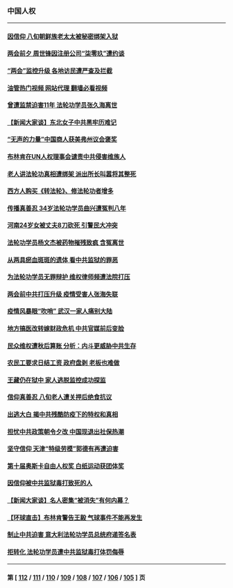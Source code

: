 ### 中国人权
---
#### [因信仰 八旬朝鲜族老太太被秘密绑架入狱](../../pages/ncid278/n13942333.md?03051645) 
#### [两会前夕 周世锋因注册公司“柒零玖”遭约谈](../../pages/ncid278/n13942894.md?03051645) 
#### [“两会”监控升级 各地访民遭严查及拦截](../../pages/ncid278/n13942702.md?03051645) 
#### [油管热门视频 网站代理 翻墙必看视频](http://138.2.39.72:81/youtube.html?epic-marker?03051645)
#### [曾遭监禁迫害11年 法轮功学员张久海离世](../../pages/ncid278/n13941569.md?03051645) 
#### [【新闻大家谈】东北女子中共黑牢历难记](../../pages/ncid278/n13942450.md?03051645) 
#### [“无声的力量”中国商人获美弗州议会褒奖](../../pages/ncid278/n13941208.md?03051645) 
#### [布林肯在UN人权理事会谴责中共侵害维族人](../../pages/ncid278/n13941841.md?03051645) 
#### [老人讲法轮功真相遭绑架 派出所长叫嚣将其整死](../../pages/ncid278/n13939553.md?03051645) 
#### [西方人购买《转法轮》、修法轮功者增多](../../pages/ncid278/n13939369.md?03051645) 
#### [传播真善忍 34岁法轮功学员曲兴遭冤判八年](../../pages/ncid278/n13939536.md?03051645) 
#### [河南24岁女被丈夫8刀砍死 引警民大冲突](../../pages/ncid278/n13939491.md?03051645) 
#### [法轮功学员杨文杰被药物摧残致疯 含冤离世](../../pages/ncid278/n13938659.md?03051645) 
#### [从两具瘀血斑斑的遗体 看中共监狱的罪恶](../../pages/ncid278/n13936388.md?03051645) 
#### [为法轮功学员无罪辩护 维权律师频遭法院打压](../../pages/ncid278/n13937296.md?03051645) 
#### [两会前中共打压升级 疫情受害人张海失联](../../pages/ncid278/n13938299.md?03051645) 
#### [疫情风暴眼“吹哨” 武汉一家人痛别大陆](../../pages/ncid278/n13937906.md?03051645) 
#### [地方搞医改转嫁财政危机 中共官媒前后变脸](../../pages/ncid278/n13937798.md?03051645) 
#### [民众维权遭秋后算账 分析：内斗更威胁中共生存](../../pages/ncid278/n13937839.md?03051645) 
#### [农民工要求日结工资 政府盘剥 老板也难做](../../pages/ncid278/n13936819.md?03051645) 
#### [王藏仍在狱中 家人逃脱监控成功探监](../../pages/ncid278/n13937190.md?03051645) 
#### [信仰真善忍 八旬老人遭关押后绝食抗议](../../pages/ncid278/n13935787.md?03051645) 
#### [出逃大白 揭中共残酷防疫下的特权和真相](../../pages/ncid278/n13936151.md?03051645) 
#### [担忧中共政策朝令夕改 中国现退出社保热潮](../../pages/ncid278/n13935078.md?03051645) 
#### [坚守信仰 天津“特级劳模”郭德有再遭迫害](../../pages/ncid278/n13934725.md?03051645) 
#### [第十届奥斯卡自由人权奖 白纸运动获团体奖](../../pages/ncid278/n13934490.md?03051645) 
#### [因信仰被中共监狱毒打致死的人](../../pages/ncid278/n13934141.md?03051645) 
#### [【新闻大家谈】名人密集“被消失”有何内幕？](../../pages/ncid278/n13934185.md?03051645) 
#### [【环球直击】布林肯警告王毅 气球事件不能再发生](../../pages/ncid278/n13933164.md?03051645) 
#### [制止中共迫害 意大利法轮功学员总统府递签名表](../../pages/ncid278/n13933726.md?03051645) 
#### [拒转化 法轮功学员遭中共监狱毒打体罚侮辱](../../pages/ncid278/n13928989.md?03051645) 

---
#### 第 [ [112](./112.md?03051645) / [111](./111.md?03051645) / [110](./110.md?03051645) / [109](./109.md?03051645) / [108](./108.md?03051645) / [107](./107.md?03051645) / [106](./106.md?03051645) / [105](./105.md?03051645) ] 页
